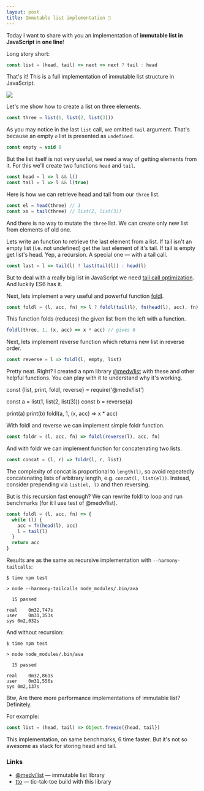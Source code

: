 ```yaml
---
layout: post
title: Immutable list implementation 🥝
---
```


Today I want to share with you an implementation of **immutable list in JavaScript** in **one line**!

Long story short:

```js
const list = (head, tail) => next => next ? tail : head
```

That's it! This is a full implementation of immutable list structure in JavaScript.

<img src="/assets/mind-blow.gif" class="center">

Let's me show how to create a list on three elements.

```js
const three = list(1, list(2, list(3)))
```

As you may notice in the last `list` call, we omitted `tail` argument. 
That's because an empty `∅` list is presented as `undefined`.

```js
const empty = void 0
```

But the list itself is not very useful, we need a way of getting elements from it. 
For this we'll create two functions `head` and `tail`.
 
 
```js
const head = l => l && l()
const tail = l => l && l(true)
```

Here is how we can retrieve head and tail from our `three` list. 

```js
const el = head(three) // 1
const xs = tail(three) // list(2, list(3))
``` 

And there is no way to mutate the `three` list. We can create only new list from elements of old one.


Lets write an function to retrieve the last element from a list. 
If tail isn't an empty list (i.e. not undefined) get the last element of it's tail. 
If tail is empty get list's head. Yep, a recursion. A special one — with a tail call.

```js
const last = l => tail(l) ? last(tail(l)) : head(l)
```

But to deal with a really big list in JavaScript we need [tail call optimization](http://2ality.com/2015/06/tail-call-optimization.html).
And luckily ES6 has it.

Next, lets implement a very useful and powerful function [foldl](https://en.wikipedia.org/wiki/Fold_(higher-order_function)).

```js
const foldl = (l, acc, fn) => l ? foldl(tail(l), fn(head(l), acc), fn) : acc
```

This function folds (reduces) the given list from the left with a function.

```js
foldl(three, 1, (x, acc) => x * acc) // gives 6
```

Next, lets implement reverse function which returns new list in reverse order. 

```js
const reverse = l => foldl(l, empty, list)
```

Pretty neat. Right? I created a npm library [@medv/list](https://github.com/antonmedv/list) with these
and other helpful functions. You can play with it to understand why it's working.

<script src="https://embed.runkit.com" async data-element-id="runkit"></script>

<div id="runkit">
const {list, print, foldl, reverse} = require('@medv/list')
 
const a = list(1, list(2, list(3)))
const b = reverse(a)
 
print(a)
print(b)
foldl(a, 1, (x, acc) => x * acc)
</div>

With foldl and reverse we can implement simple foldr function. 

```js
const foldr = (l, acc, fn) => foldl(reverse(l), acc, fn)
```

And with foldr we can implement function for concatenating two lists.

```js
const concat = (l, r) => foldr(l, r, list)
```

The complexity of concat is proportional to `length(l)`, so avoid repeatedly concatenating lists of arbitrary length, 
e.g. `concat(l, list(el))`. Instead, consider prepending via `list(el, l)` and then reversing.


But is this recursion fast enough? We can rewrite foldl to loop and run benchmarks (for it I use test of @medv/list).

```js
const foldl = (l, acc, fn) => {
  while (l) {
    acc = fn(head(l), acc)
    l = tail(l)
  }
  return acc
}
```

Results are as the same as recursive implementation  with `--harmony-tailcalls`:

```
$ time npm test

> node --harmony-tailcalls node_modules/.bin/ava

  15 passed

real	0m32,747s
user	0m31,353s
sys	0m2,032s
```

And without recursion:

```
$ time npm test

> node node_modules/.bin/ava

  15 passed

real	0m32,861s
user	0m31,556s
sys	0m2,137s
```

Btw, Are there more performance implementations of immutable list? Definitely.

For example:

```js
const list = (head, tail) => Object.freeze({head, tail})
```

This implementation, on same benchmarks, 6 time faster. But it's not so awesome as stack for storing head and tail.

### Links

* [@medv/list](https://github.com/antonmedv/list) — immutable list library
* [tto](https://github.com/antonmedv/tto) — tic-tak-toe build with this library


